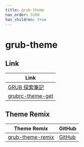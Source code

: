 ```yaml
---
title: grub-theme
nav_order: 3100
has_children: true
---
```



# grub-theme


## Link

| Link |
| --- |
| [GRUB 探索筆記](https://samwhelp.github.io/note-about-grub/) |
| [grubrc-theme-get](https://samwhelp.github.io/note-about-grub/read/project/grubrc-profile/grubrc-theme-get.html) |


## Theme Remix

| Theme Remix | GitHub |
| --- | --- |
| [grub-theme-remix](https://samwhelp.github.io/grub-theme-remix/) | [GitHub](https://github.com/samwhelp/grub-theme-remix) |
